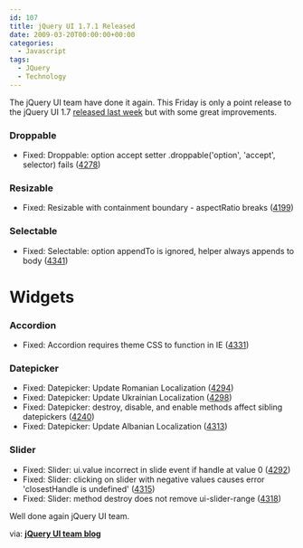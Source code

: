 ```yaml
---
id: 107
title: jQuery UI 1.7.1 Released
date: 2009-03-20T00:00:00+00:00
categories:
  - Javascript
tags:
  - JQuery
  - Technology
---
```

The jQuery UI team have done it again. This Friday is only a point release to the jQuery UI 1.7 <a href="http://www.placona.co.uk/95/javascript/jquery-ui-1-7-released/" target="_blank">released last week</a> but with some great improvements.

### Droppable 

  * Fixed: Droppable: option accept setter .droppable('option', 'accept', selector) fails (<a title="http://dev.jqueryui.com/ticket/4278" href="http://bugs.jqueryui.com/ticket/4278" target="_blank">4278</a>) 

### Resizable 

  * Fixed: Resizable with containment boundary - aspectRatio breaks (<a title="http://dev.jqueryui.com/ticket/4199" href="http://bugs.jqueryui.com/ticket/4199" target="_blank">4199</a>) 

### Selectable 

  * Fixed: Selectable: option appendTo is ignored, helper always appends to body (<a title="http://dev.jqueryui.com/ticket/4341" href="http://bugs.jqueryui.com/ticket/4341" target="_blank">4341</a>) 

# Widgets 

### Accordion 

  * Fixed: Accordion requires theme CSS to function in IE (<a title="http://dev.jqueryui.com/ticket/4331" href="http://bugs.jqueryui.com/ticket/4331" target="_blank">4331</a>) 

### Datepicker 

  * Fixed: Datepicker: Update Romanian Localization (<a title="http://dev.jqueryui.com/ticket/4294" href="http://bugs.jqueryui.com/ticket/4294" target="_blank">4294</a>) 
  * Fixed: Datepicker: Update Ukrainian Localization (<a title="http://dev.jqueryui.com/ticket/4298" href="http://bugs.jqueryui.com/ticket/4298" target="_blank">4298</a>) 
  * Fixed: Datepicker: destroy, disable, and enable methods affect sibling datepickers (<a title="http://dev.jqueryui.com/ticket/4240" href="http://bugs.jqueryui.com/ticket/4240" target="_blank">4240</a>) 
  * Fixed: Datepicker: Update Albanian Localization (<a title="http://dev.jqueryui.com/ticket/4313" href="http://bugs.jqueryui.com/ticket/4313" target="_blank">4313</a>) 

### Slider 

  * Fixed: Slider: ui.value incorrect in slide event if handle at value 0 (<a title="http://dev.jqueryui.com/ticket/4292" href="http://bugs.jqueryui.com/ticket/4292" target="_blank">4292</a>) 
  * Fixed: Slider: clicking on slider with negative values causes error 'closestHandle is undefined' (<a title="http://dev.jqueryui.com/ticket/4315" href="http://bugs.jqueryui.com/ticket/4315" target="_blank">4315</a>) 
  * Fixed: Slider: method destroy does not remove ui-slider-range (<a title="http://dev.jqueryui.com/ticket/4318" href="http://bugs.jqueryui.com/ticket/4318" target="_blank">4318</a>) 

Well done again jQuery UI team.
  
via: <a href="http://blog.jqueryui.com" target="_blank"><strong>jQuery UI team blog</strong></a>
